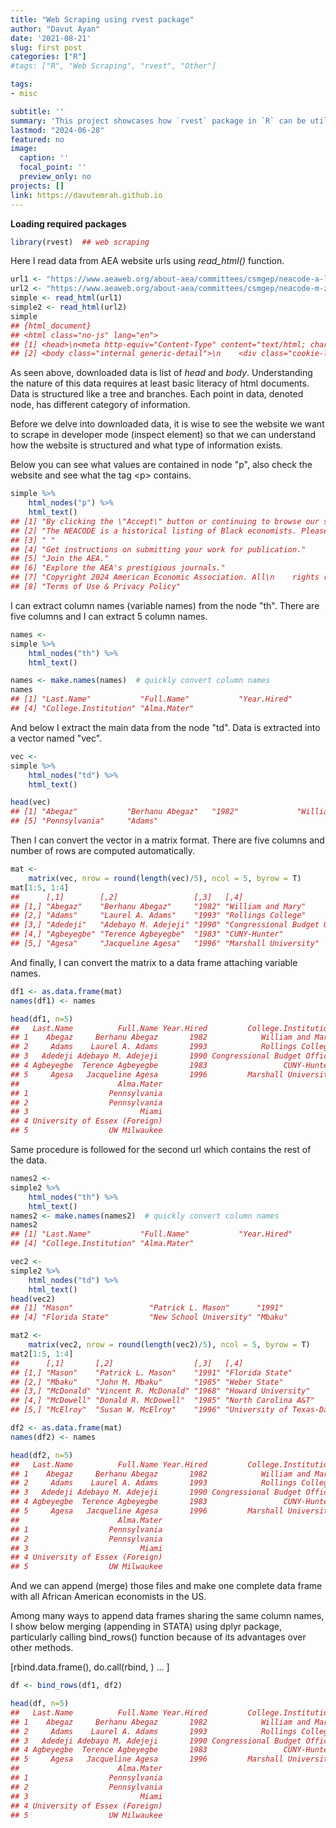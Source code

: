 ```yaml
---
title: "Web Scraping using rvest package"
author: "Davut Ayan"
date: '2021-08-21'
slug: first post
categories: ["R"]
#tags: ["R", "Web Scraping", "rvest", "Other"]

tags:
- misc

subtitle: ''
summary: 'This project showcases how `rvest` package in `R` can be utilized to scrape data from a website.'
lastmod: "2024-06-28"
featured: no
image:
  caption: ''
  focal_point: ''
  preview_only: no
projects: []
link: https://davutemrah.github.io
---
```






**Loading required packages**
    

```r
library(rvest)  ## web scraping
```

Here I read data from AEA website urls using *read_html()* function.


```r
url1 <- "https://www.aeaweb.org/about-aea/committees/csmgep/neacode-a-l"
url2 <- "https://www.aeaweb.org/about-aea/committees/csmgep/neacode-m-z"
simple <- read_html(url1)
simple2 <- read_html(url2)
simple
## {html_document}
## <html class="no-js" lang="en">
## [1] <head>\n<meta http-equiv="Content-Type" content="text/html; charset=UTF-8 ...
## [2] <body class="internal generic-detail">\n    <div class="cookie-legal-bann ...
```

As seen above, downloaded data is list of *head* and *body*. Understanding the nature of this data requires at least basic literacy of html documents. Data is structured like a tree and branches. Each point in data, denoted node, has different category of information.

Before we delve into downloaded data, it is wise to see the website we want to scrape in developer mode (inspect element) so that we can understand how the website is structured and what type of information exists.

Below you can see what values are contained in node "p", also check the website and see what the tag \<p> contains.


```r
simple %>%
    html_nodes("p") %>%
    html_text()
## [1] "By clicking the \"Accept\" button or continuing to browse our site, you agree to first-party and session-only cookies being stored on your device to enhance site navigation and analyze site performance and traffic. For more information on our use of cookies, please see our Privacy Policy."
## [2] "The NEACODE is a historical listing of Black economists. Please contact Professor Gregory Price at gprice@morehouse.edu for questions and suggestions."                                                                                                                                           
## [3] " "                                                                                                                                                                                                                                                                                                
## [4] "Get instructions on submitting your work for publication."                                                                                                                                                                                                                                        
## [5] "Join the AEA."                                                                                                                                                                                                                                                                                    
## [6] "Explore the AEA's prestigious journals."                                                                                                                                                                                                                                                          
## [7] "Copyright 2024 American Economic Association. All\n    rights reserved."                                                                                                                                                                                                                          
## [8] "Terms of Use & Privacy Policy"
```

I can extract column names (variable names) from the node "th". There are five columns and I can extract 5 column names. 


```r
names <- 
simple %>%
    html_nodes("th") %>%
    html_text()

names <- make.names(names)  # quickly convert column names
names
## [1] "Last.Name"           "Full.Name"           "Year.Hired"         
## [4] "College.Institution" "Alma.Mater"
```

And below I extract the main data from the node "td". Data is extracted into a vector named "vec".


```r
vec <-
simple %>%
    html_nodes("td") %>%
    html_text()

head(vec)
## [1] "Abegaz"           "Berhanu Abegaz"   "1982"             "William and Mary"
## [5] "Pennsylvania"     "Adams"
```

Then I can convert the vector in a matrix format. There are five columns and number of rows are computed automatically.


```r
mat <- 
    matrix(vec, nrow = round(length(vec)/5), ncol = 5, byrow = T)
mat[1:5, 1:4]
##      [,1]        [,2]                 [,3]   [,4]                         
## [1,] "Abegaz"    "Berhanu Abegaz"     "1982" "William and Mary"           
## [2,] "Adams"     "Laurel A. Adams"    "1993" "Rollings College"           
## [3,] "Adedeji"   "Adebayo M. Adejeji" "1990" "Congressional Budget Office"
## [4,] "Agbeyegbe" "Terence Agbeyegbe"  "1983" "CUNY-Hunter"                
## [5,] "Agesa"     "Jacqueline Agesa"   "1996" "Marshall University"
```

And finally, I can convert the matrix to a data frame attaching variable names.


```r
df1 <- as.data.frame(mat)
names(df1) <- names

head(df1, n=5)
##   Last.Name          Full.Name Year.Hired         College.Institution
## 1    Abegaz     Berhanu Abegaz       1982            William and Mary
## 2     Adams    Laurel A. Adams       1993            Rollings College
## 3   Adedeji Adebayo M. Adejeji       1990 Congressional Budget Office
## 4 Agbeyegbe  Terence Agbeyegbe       1983                 CUNY-Hunter
## 5     Agesa   Jacqueline Agesa       1996         Marshall University
##                      Alma.Mater
## 1                  Pennsylvania
## 2                  Pennsylvania
## 3                         Miami
## 4 University of Essex (Foreign)
## 5                  UW Milwaukee
```

Same procedure is followed for the second url which contains the rest of the data.


```r
names2 <-
simple2 %>%
    html_nodes("th") %>%
    html_text()
names2 <- make.names(names2)  # quickly convert column names
names2
## [1] "Last.Name"           "Full.Name"           "Year.Hired"         
## [4] "College.Institution" "Alma.Mater"
```


```r
vec2 <-
simple2 %>%
    html_nodes("td") %>%
    html_text()
head(vec2)
## [1] "Mason"                 "Patrick L. Mason"      "1991"                 
## [4] "Florida State"         "New School University" "Mbaku"
```


```r
mat2 <- 
    matrix(vec2, nrow = round(length(vec2)/5), ncol = 5, byrow = T)
mat2[1:5, 1:4]
##      [,1]       [,2]                  [,3]   [,4]                        
## [1,] "Mason"    "Patrick L. Mason"    "1991" "Florida State"             
## [2,] "Mbaku"    "John M. Mbaku"       "1985" "Weber State"               
## [3,] "McDonald" "Vincent R. McDonald" "1968" "Howard University"         
## [4,] "McDowell" "Donald R. McDowell"  "1985" "North Carolina A&T"        
## [5,] "McElroy"  "Susan W. McElroy"    "1996" "University of Texas-Dallas"
```



```r
df2 <- as.data.frame(mat)
names(df2) <- names

head(df2, n=5)
##   Last.Name          Full.Name Year.Hired         College.Institution
## 1    Abegaz     Berhanu Abegaz       1982            William and Mary
## 2     Adams    Laurel A. Adams       1993            Rollings College
## 3   Adedeji Adebayo M. Adejeji       1990 Congressional Budget Office
## 4 Agbeyegbe  Terence Agbeyegbe       1983                 CUNY-Hunter
## 5     Agesa   Jacqueline Agesa       1996         Marshall University
##                      Alma.Mater
## 1                  Pennsylvania
## 2                  Pennsylvania
## 3                         Miami
## 4 University of Essex (Foreign)
## 5                  UW Milwaukee
```
And we can append (merge) those files and make one complete data frame with all African American economists in the US.

Among many ways to append data frames sharing the same column names, I show below merging (appending in STATA) using dplyr package, particularly calling bind_rows() function because of its advantages over other methods.

[rbind.data.frame(), do.call(rbind, ) ... ]


```r
df <- bind_rows(df1, df2)

head(df, n=5)
##   Last.Name          Full.Name Year.Hired         College.Institution
## 1    Abegaz     Berhanu Abegaz       1982            William and Mary
## 2     Adams    Laurel A. Adams       1993            Rollings College
## 3   Adedeji Adebayo M. Adejeji       1990 Congressional Budget Office
## 4 Agbeyegbe  Terence Agbeyegbe       1983                 CUNY-Hunter
## 5     Agesa   Jacqueline Agesa       1996         Marshall University
##                      Alma.Mater
## 1                  Pennsylvania
## 2                  Pennsylvania
## 3                         Miami
## 4 University of Essex (Foreign)
## 5                  UW Milwaukee
```




